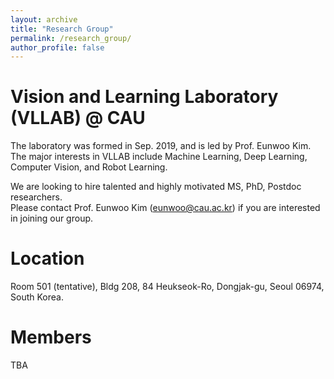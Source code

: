 ```yaml
---
layout: archive
title: "Research Group"
permalink: /research_group/
author_profile: false
---
```


Vision and Learning Laboratory (VLLAB) @ CAU
=====
The laboratory was formed in Sep. 2019, and is led by Prof. Eunwoo Kim.  
The major interests in VLLAB include Machine Learning, Deep Learning, Computer Vision, and Robot Learning.

We are looking to hire talented and highly motivated MS, PhD, Postdoc researchers.   
Please contact Prof. Eunwoo Kim (eunwoo@cau.ac.kr) if you are interested in joining our group.

Location
=====
Room 501 (tentative), Bldg 208, 84 Heukseok-Ro, Dongjak-gu, Seoul 06974, South Korea.

Members  
=====
TBA

